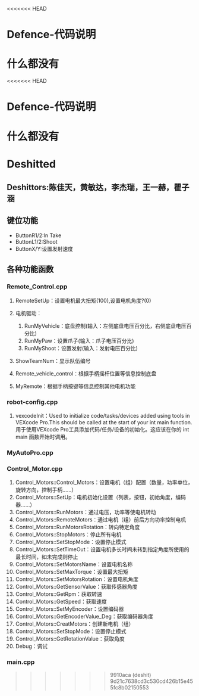 <<<<<<< HEAD
# Defence-代码说明

什么都没有
=======
<<<<<<< HEAD
# Defence-代码说明

什么都没有
=======
# Deshitted 
## Deshittors:陈佳天，黄敏达，李杰瑞，王一赫，瞿子涵



## 键位功能

- ButtonR1/2:In Take
- ButtonL1/2:Shoot
- ButtonX/Y:设置发射速度

## 各种功能函数

###  Remote_Control.cpp

1. RemoteSetUp：设置电机最大扭矩(100),设置电机角度?(0)
2. 电机驱动：

    1. RunMyVehicle：底盘控制(输入：左侧底盘电压百分比，右侧底盘电压百分比)
    2. RunMyPaw：设置爪子(输入：爪子电压百分比)
    3. RunMyShoot：设置发射(输入：发射电压百分比)
3. ShowTeamNum：显示队伍编号
4. Remote_vehicle_control：根据手柄摇杆位置等信息控制底盘
5. MyRemote：根据手柄按键等信息控制其他电机功能

###  robot-config.cpp

1. vexcodeInit：Used to initialize code/tasks/devices added using tools in VEXcode Pro.This should be called at the start of your int main function.用于使用VEXcode Pro工具添加代码/任务/设备的初始化。这应该在你的 int main 函数开始时调用。

###  MyAutoPro.cpp

###  Control_Motor.cpp

1. Control_Motors::Control_Motors：设置电机（组）配置（数量，功率单位，旋转方向，控制手柄……）
2. Control_Motors::SetUp：电机初始化设置（列表，按钮，初始角度，编码器……）
3. Control_Motors::RunMotors：通过电压，功率等使电机转动
4. Control_Motors::RemoteMotors：通过电机（组）前后方向功率控制电机
5. Control_Motors::RunMotorsRotation：转向特定角度
6. Control_Motors::StopMotors：停止所有电机
7. Control_Motors::SetStopMode：设置停止模式
8.  Control_Motors::SetTimeOut：设置电机多长时间未转到指定角度所使用的最长时间，如未完成则停止
9. Control_Motors::SetMotorsName：设置电机名称
10. Control_Motors::SetMaxTorque：设置最大扭矩
11. Control_Motors::SetMotorsRotation：设置电机角度
12. Control_Motors::GetSensorValue：获取传感器角度
13. Control_Motors::GetRpm：获取转速
14. Control_Motors::GetSpeed：获取速度
15. Control_Motors::SetMyEncoder：设置编码器
16. Control_Motors::GetEncoderValue_Deg：获取编码器角度
17. Control_Motors::CreatMotors：创建新电机（组）
18. Control_Motors::SetStopMode：设置停止模式
19. Control_Motors::GetRotationValue：获取角度
20. Debug：调试

###  main.cpp

>>>>>>> 9910aca (deshit)
>>>>>>> 9d21c7638cd3c530cd426b15e455fc8b02150553
